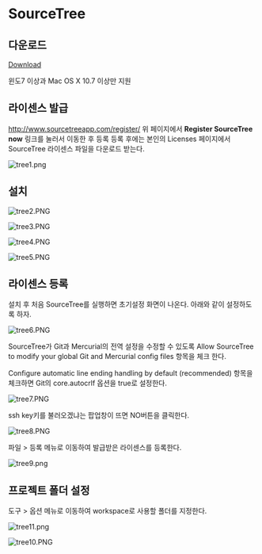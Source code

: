 # SourceTree 
## 다운로드

[Download](http://sourcetreeapp.com/)

윈도7 이상과 Mac OS X 10.7 이상만 지원

## 라이센스 발급

http://www.sourcetreeapp.com/register/
위 페이지에서 **Register SourceTree now** 링크를 눌러서 이동한 후 등록 
등록 후에는 본인의 Licenses 페이지에서 SourceTree 라이센스 파일을 다운로드 받는다.

![tree1.png](https://s3-ap-northeast-1.amazonaws.com/torchpad-production/wikis/1595/tVZqubCIQraBBxddNmc1_tree1.png)

## 설치

![tree2.PNG](https://s3-ap-northeast-1.amazonaws.com/torchpad-production/wikis/1595/8UBS0HYZSQCnmfFlY49H_tree2.PNG)

![tree3.PNG](https://s3-ap-northeast-1.amazonaws.com/torchpad-production/wikis/1595/UwW2IiMKTpq0MAi1Ugrw_tree3.PNG)

![tree4.PNG](https://s3-ap-northeast-1.amazonaws.com/torchpad-production/wikis/1595/AR2eMHbRJmGmOvfjnxXs_tree4.PNG)

![tree5.PNG](https://s3-ap-northeast-1.amazonaws.com/torchpad-production/wikis/1595/1E9DG0ZZQPkGW50O5qA7_tree5.PNG)

## 라이센스 등록

설치 후 처음 SourceTree를 실행하면 초기설정 화면이 나온다.
아래와 같이 설정하도록 하자.

![tree6.PNG](https://s3-ap-northeast-1.amazonaws.com/torchpad-production/wikis/1595/iN0EMxe7T1Kn1aYn1PKC_tree6.PNG)

SourceTree가 Git과 Mercurial의 전역 설정을 수정할 수 있도록 Allow SourceTree to modify your global Git and Mercurial config files 항목을 체크 한다.

Configure automatic line ending handling by default (recommended) 항목을 체크하면 Git의 core.autocrlf 옵션을 true로 설정한다.

![tree7.PNG](https://s3-ap-northeast-1.amazonaws.com/torchpad-production/wikis/1595/MBaUXpjKRBC9nkh51sUl_tree7.PNG)

ssh key키를 불러오겠냐는 팝업창이 뜨면 NO버튼을 클릭한다.

![tree8.PNG](https://s3-ap-northeast-1.amazonaws.com/torchpad-production/wikis/1595/7HZbVmmxTRC1mWKHG2rB_tree8.PNG)

파일 > 등록 메뉴로 이동하여 발급받은 라이센스를 등록한다.

![tree9.png](https://s3-ap-northeast-1.amazonaws.com/torchpad-production/wikis/1595/xZs3FgEGRv2agucxFX49_tree9.png)

## 프로젝트 폴더 설정

도구 > 옵션 메뉴로 이동하여 workspace로 사용할 폴더를 지정한다.

![tree11.png](https://s3-ap-northeast-1.amazonaws.com/torchpad-production/wikis/1595/zxP96HxTfyyZYds9dFWg_tree11.png)


![tree10.PNG](https://s3-ap-northeast-1.amazonaws.com/torchpad-production/wikis/1595/qJGGsBxTQFavzHA7i4xc_tree10.PNG)
